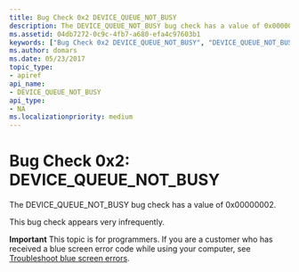 ```yaml
---
title: Bug Check 0x2 DEVICE_QUEUE_NOT_BUSY
description: The DEVICE_QUEUE_NOT_BUSY bug check has a value of 0x00000002.This bug check appears very infrequently.
ms.assetid: 04db7272-0c9c-4fb7-a680-efa4c97603b1
keywords: ["Bug Check 0x2 DEVICE_QUEUE_NOT_BUSY", "DEVICE_QUEUE_NOT_BUSY"]
ms.author: domars
ms.date: 05/23/2017
topic_type:
- apiref
api_name:
- DEVICE_QUEUE_NOT_BUSY
api_type:
- NA
ms.localizationpriority: medium
---
```


# Bug Check 0x2: DEVICE\_QUEUE\_NOT\_BUSY


The DEVICE\_QUEUE\_NOT\_BUSY bug check has a value of 0x00000002.

This bug check appears very infrequently.

**Important** This topic is for programmers. If you are a customer who has received a blue screen error code while using your computer, see [Troubleshoot blue screen errors](http://windows.microsoft.com/windows-10/troubleshoot-blue-screen-errors).

 

 




